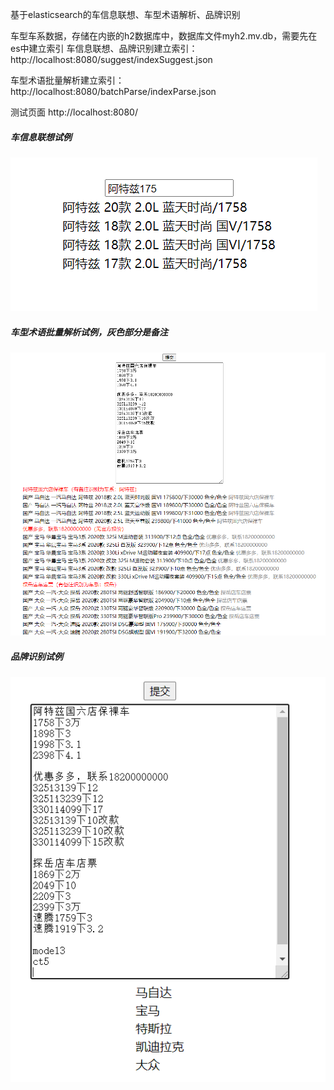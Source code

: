 基于elasticsearch的车信息联想、车型术语解析、品牌识别

车型车系数据，存储在内嵌的h2数据库中，数据库文件myh2.mv.db，需要先在es中建立索引
车信息联想、品牌识别建立索引：http://localhost:8080/suggest/indexSuggest.json

车型术语批量解析建立索引：http://localhost:8080/batchParse/indexParse.json

测试页面
http://localhost:8080/

##### 车信息联想试例

![车信息联想](1.png)

##### 车型术语批量解析试例，灰色部分是备注

![车型术语批量解析](2.png)

##### 品牌识别试例

![品牌识别](3.png)